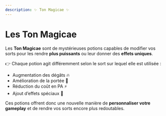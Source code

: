 ```yaml
---
description: ✨ Ton Magicae ✨
---
```


# Les Ton Magicae

Les **Ton Magicae** sont de mystérieuses potions capables de modifier vos sorts pour les rendre **plus puissants** ou leur donner des **effets uniques**.

👉 Chaque potion agit différemment selon le sort sur lequel elle est utilisée :

* Augmentation des dégâts 🔥
* Amélioration de la portée 🎯
* Réduction du coût en PA ⚡
* Ajout d’effets spéciaux 💫

Ces potions offrent donc une nouvelle manière de **personnaliser votre gameplay** et de rendre vos sorts encore plus redoutables.
